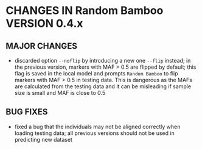 # CHANGES IN Random Bamboo VERSION 0.4.x

## MAJOR CHANGES

- discarded option `--noflip` by introducing a new one `--flip` instead; in the previous version, markers with MAF > 0.5 are flipped by default; this flag is saved in the local model and prompts `Random Bamboo` to flip markers with MAF > 0.5 in testing data. This is dangerous as the MAFs are calculated from the testing data and it can be misleading if sample size is small and MAF is close to 0.5

## BUG FIXES

- fixed a bug that the individuals may not be aligned correctly when loading testing data; all previous versions should not be used in predicting new dataset
